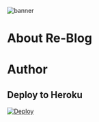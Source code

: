 ![banner](./resources/img/banner.png)

# About Re-Blog

# Author

## Deploy to Heroku

[![Deploy](https://www.herokucdn.com/deploy/button.svg)](https://heroku.com/deploy)

